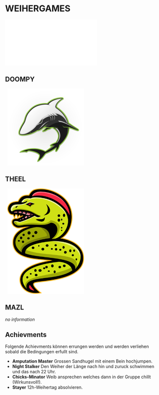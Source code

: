 # WEIHERGAMES

<iframe src="../player_all.html"
        scrolling="no" seamless="seamless"
        frameBorder="0"
        onload="autosizeIframe(this)">
</iframe>

## DOOMPY

<img src="images/vectorstock_21320352.png" style="float: center; margin-left: .5em; width: 250px">

## THEEL

<img src="images/vectorstock_21106731.png" style="float: center; margin-left: .5em; width: 250px">

## MAZL

_no information_

## Achievments

Folgende Achievments können errungen werden und werden verliehen sobald die Bedingungen erfullt sind.

-   **Amputation Master** Grossen Sandhugel mit einem Bein hochjumpen.
-   **Night Stalker** Den Weiher der Länge nach hin und zuruck schwimmen und das nach 22 Uhr.
-   **Chicks-Minator** Weib ansprechen welches dann in der Gruppe chillt (Wirkunsvoll!).
-   **Stayer** 12h-Weihertag absolvieren.
